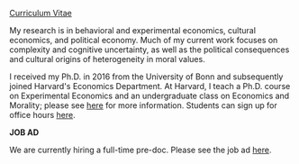 [Curriculum Vitae](/pdf/Enke_cv.pdf)

My research is in behavioral and experimental economics, cultural economics, and political economy. Much of my current work focuses on complexity and  cognitive uncertainty, as well as the political consequences and cultural origins of heterogeneity in moral values. 

I received my Ph.D. in 2016 from the University of Bonn and subsequently joined Harvard's Economics Department. At Harvard, I teach a Ph.D. course on Experimental Economics and an undergraduate class on Economics and Morality; please see [here](https://scholar.harvard.edu/benke) for more information. Students can sign up for office hours [here](https://app.acuityscheduling.com/schedule.php?owner=12646405).


**JOB AD** 

We are currently hiring a full-time pre-doc. Please see the job ad [here](https://academicpositions.harvard.edu/postings/13424).
